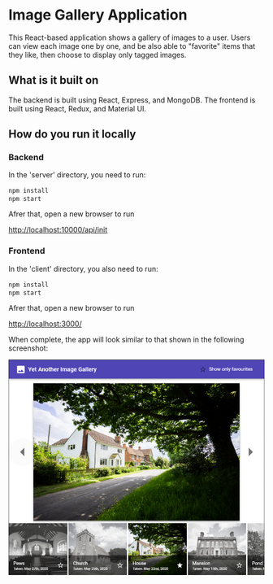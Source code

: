 # Image Gallery Application

This React-based application shows a gallery of images to a user. Users can view each image one by one, and be also able to "favorite" items that they like, then choose to display only tagged images.

## What is it built on

The backend is built using React, Express, and MongoDB.
The frontend is built using React, Redux, and Material UI.

## How do you run it locally

### Backend

In the 'server' directory, you need to run:

```
npm install
npm start
```

Afrer that, open a new browser to run

<http://localhost:10000/api/init>

### Frontend

In the 'client' directory, you also need to run:

```
npm install
npm start
```

Afrer that, open a new browser to run

<http://localhost:3000/>

When complete, the app will look similar to that shown in the following screenshot:

![](./spec/screenshot.PNG)
